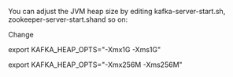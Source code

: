 You can adjust the JVM heap size by editing kafka-server-start.sh, zookeeper-server-start.shand so on:

Change 

export KAFKA_HEAP_OPTS="-Xmx1G -Xms1G"

export KAFKA_HEAP_OPTS="-Xmx256M -Xms256M"
